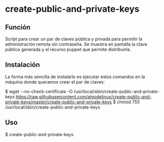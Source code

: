 # create-public-and-private-keys

Función
-----------

Script para crear un par de claves pública y privada para permitir la administración remota sin contraseña.
Se muestra en pantalla la clave pública generada y el recurso puppet que permite distribuirla.

Instalación
-----------

La forma más sencilla de instalarlo es ejecutar estos comandos en la máquina donde queramos crear el par de claves:  

   $ wget --no-check-certificate -O /usr/local/sbin/create-public-and-private-keys https://raw.githubusercontent.com/algodelinux/create-public-and-private-keys/master/create-public-and-private-keys
   $ chmod 755 /usr/local/sbin/create-public-and-private-keys
  

Uso                   
---

   $ create-public-and-private-keys
